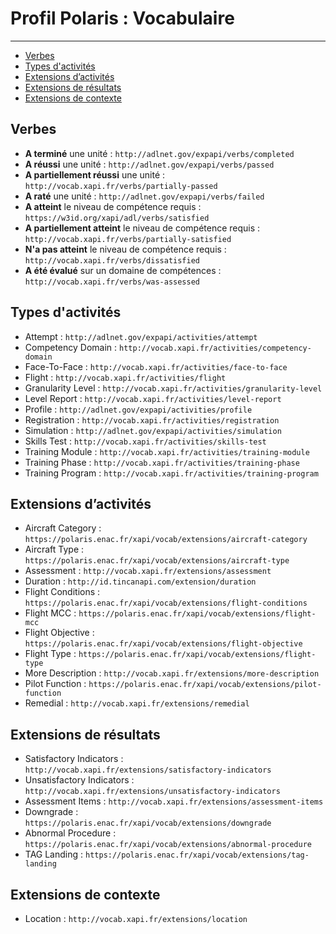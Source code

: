 # Profil Polaris : Vocabulaire

---

- [Verbes](#verbs)
- [Types d'activités](#activities)
- [Extensions d’activités](#activity-extensions)
- [Extensions de résultats](#result-extensions)
- [Extensions de contexte](#context-extensions)


<a name="verbs"></a>
## Verbes

- **A terminé** une unité : `http://adlnet.gov/expapi/verbs/completed`
- **A réussi** une unité : `http://adlnet.gov/expapi/verbs/passed`
- **A partiellement réussi** une unité : `http://vocab.xapi.fr/verbs/partially-passed`
- **A raté** une unité : `http://adlnet.gov/expapi/verbs/failed`
- **A atteint** le niveau de compétence requis : `https://w3id.org/xapi/adl/verbs/satisfied`
- **A partiellement atteint** le niveau de compétence requis : `http://vocab.xapi.fr/verbs/partially-satisfied`
- **N'a pas atteint** le niveau de compétence requis : `http://vocab.xapi.fr/verbs/dissatisfied`
- **A été évalué** sur un domaine de compétences : `http://vocab.xapi.fr/verbs/was-assessed`


<a name="activities"></a>
## Types d'activités

- Attempt : `http://adlnet.gov/expapi/activities/attempt`
- Competency Domain : `http://vocab.xapi.fr/activities/competency-domain`
- Face-To-Face : `http://vocab.xapi.fr/activities/face-to-face`
- Flight : `http://vocab.xapi.fr/activities/flight`
- Granularity Level : `http://vocab.xapi.fr/activities/granularity-level`
- Level Report : `http://vocab.xapi.fr/activities/level-report`
- Profile : `http://adlnet.gov/expapi/activities/profile`
- Registration : `http://vocab.xapi.fr/activities/registration`
- Simulation : `http://adlnet.gov/expapi/activities/simulation`
- Skills Test : `http://vocab.xapi.fr/activities/skills-test`
- Training Module : `http://vocab.xapi.fr/activities/training-module`
- Training Phase : `http://vocab.xapi.fr/activities/training-phase`
- Training Program : `http://vocab.xapi.fr/activities/training-program`

<a name="activity-extensions"></a>
## Extensions d’activités

- Aircraft Category : `https://polaris.enac.fr/xapi/vocab/extensions/aircraft-category`
- Aircraft Type : `https://polaris.enac.fr/xapi/vocab/extensions/aircraft-type`
- Assessment : `http://vocab.xapi.fr/extensions/assessment`
- Duration : `http://id.tincanapi.com/extension/duration`
- Flight Conditions : `https://polaris.enac.fr/xapi/vocab/extensions/flight-conditions`
- Flight MCC : `https://polaris.enac.fr/xapi/vocab/extensions/flight-mcc`
- Flight Objective : `https://polaris.enac.fr/xapi/vocab/extensions/flight-objective`
- Flight Type : `https://polaris.enac.fr/xapi/vocab/extensions/flight-type`
- More Description : `http://vocab.xapi.fr/extensions/more-description`
- Pilot Function : `https://polaris.enac.fr/xapi/vocab/extensions/pilot-function`
- Remedial : `http://vocab.xapi.fr/extensions/remedial`

<a name="result-extensions"></a>
## Extensions de résultats

- Satisfactory Indicators : `http://vocab.xapi.fr/extensions/satisfactory-indicators`
- Unsatisfactory Indicators : `http://vocab.xapi.fr/extensions/unsatisfactory-indicators`
- Assessment Items : `http://vocab.xapi.fr/extensions/assessment-items`
- Downgrade : `https://polaris.enac.fr/xapi/vocab/extensions/downgrade`
- Abnormal Procedure : `https://polaris.enac.fr/xapi/vocab/extensions/abnormal-procedure`
- TAG Landing : `https://polaris.enac.fr/xapi/vocab/extensions/tag-landing`

<a name="context-extensions"></a>
## Extensions de contexte

- Location : `http://vocab.xapi.fr/extensions/location`

